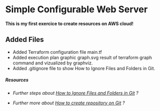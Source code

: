 # Simple Configurable Web Server
**This is my first exercice to create resources on AWS cloud!**
## Added Files
* Added Terraform configuration file main.tf
* Added execution plan graphic graph.svg result of terraform graph command and vizualized by graphviz.
* Added .gitignore file to show How to Ignore Files and Folders in Git.
##### Resources
* *<p>Further steps about <a href="https://www.freecodecamp.org/news/gitignore-file-how-to-ignore-files-and-folders-in-git/" target="_blank">How to Ignore Files and Folders in Git</a> ?</p>*
* *<p>Further more about <a href="https://www.atlassian.com/fr/git/tutorials/setting-up-a-repository" target="_blank">How to create repository on Git</a> ?</p>*
